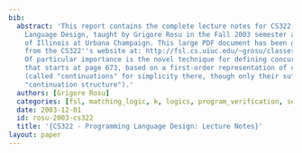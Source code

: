 ```yaml
---
bib:
  abstract: 'This report contains the complete lecture notes for CS322, Programming
    Language Design, taught by Grigore Rosu in the Fall 2003 semester at the University
    of Illinois at Urbana Champaign. This large PDF document has been generated automatically
    from the CS322''s website at: http://fsl.cs.uiuc.edu/~grosu/classes/2003/fall/cs322/.
    Of particular importance is the novel technique for defining concurrent languages
    that starts at page 673, based on a first-order representation of computations
    (called "continuations" for simplicity there, though only their suffix is an actual
    "continuation structure").'
  authors: [Grigore Rosu]
  categories: [fsl, matching_logic, k, logics, program_verification, semantics, executable_semantics]
  date: 2003-12-01
  id: rosu-2003-cs322
  title: '{CS322 - Programming Language Design: Lecture Notes}'
layout: paper
---
```


